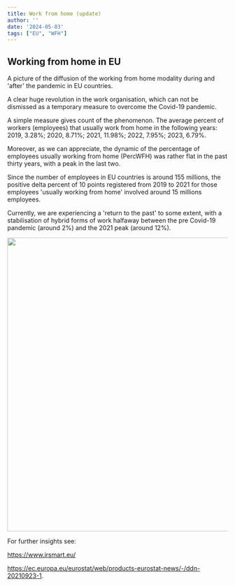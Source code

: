 ```yaml
---
title: Work from home (update)
author: ''
date: '2024-05-03'
tags: ["EU", "WFH"]
---
```






## Working from home in EU

A picture of the diffusion of the working from home modality during and 'after' the pandemic in EU countries.

A clear huge revolution in the work organisation, which can not be dismissed as a temporary measure to overcome the Covid-19 pandemic.

A simple measure gives count of the phenomenon. The average percent of workers (employees) that usually work from home in the following years: 2019, 3.28%; 2020, 8.71%; 2021, 11.98%; 2022, 7.95%; 2023, 6.79%.

Moreover, as we can appreciate, the dynamic of the percentage of employees usually working from home (PercWFH) was rather flat in the past thirty years, with a peak in the last two.

Since the number of employees in EU countries is around 155 millions, the positive delta percent of 10 points registered from 2019 to 2021 for those employees 'usually working from home' involved around 15 millions employees.

Currently, we are experiencing a 'return to the past' to some extent, with a stabilisation of hybrid forms of work halfaway between the pre Covid-19 pandemic (around 2%) and the 2021 peak (around 12%).

<img src="{{< blogdown/postref >}}index_files/figure-html/WFHplot-1.png" width="672" />

For further insights see:

<https://www.irsmart.eu/>

<https://ec.europa.eu/eurostat/web/products-eurostat-news/-/ddn-20210923-1>.
